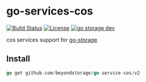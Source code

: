 # go-services-cos

[![Build Status](https://github.com/beyondstorage/go-service-cos/workflows/Unit%20Test/badge.svg?branch=master)](https://github.com/beyondstorage/go-service-cos/actions?query=workflow%3A%22Unit+Test%22)
[![License](https://img.shields.io/badge/license-apache%20v2-blue.svg)](https://github.com/Xuanwo/storage/blob/master/LICENSE)
[![go storage dev](https://img.shields.io/matrix/go-service-cos:aos.dev.svg?server_fqdn=chat.aos.dev&label=%23go-service-cos%3Aaos.dev&logo=matrix)](https://matrix.to/#/#go-service-cos:aos.dev)

cos services support for [go-storage](https://github.com/beyondstorage/go-storage)

## Install

```go
go get github.com/beyondstorage/go-service-cos/v2
```

